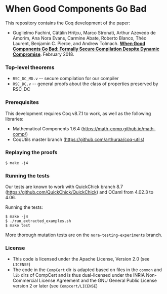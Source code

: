 # When Good Components Go Bad #

This repository contains the Coq development of the paper:
- Guglielmo Fachini, Cătălin Hriţcu, Marco Stronati, Arthur Azevedo de Amorim, Ana Nora Evans, Carmine Abate, Roberto Blanco, Théo Laurent, Benjamin C. Pierce, and Andrew Tolmach. **[When Good Components Go Bad: Formally Secure Compilation Despite Dynamic Compromise](https://arxiv.org/abs/1802.00588)**. February 2018.

### Top-level theorems ###
- `RSC_DC_MD.v` -- secure compilation for our compiler
- `RSC_DC.v` -- general proofs about the class of properties preserved by RSC_DC

### Prerequisites ###

This development requires Coq v8.7.1 to work, as well as the following libraries:
- Mathematical Components 1.6.4 (https://math-comp.github.io/math-comp/)
- CoqUtils master branch (https://github.com/arthuraa/coq-utils)

### Replaying the proofs ###

    $ make -j4

### Running the tests ###

Our tests are known to work with QuickChick branch 8.7
(https://github.com/QuickChick/QuickChick) and OCaml from 4.02.3 to 4.06.

Running the tests:

    $ make -j4
    $ ./run_extracted_examples.sh
    $ make test

More thorough mutation tests are on the `nora-testing-experiments` branch.

### License ###
- This code is licensed under the Apache License, Version 2.0 (see `LICENSE`)
- The code in the `CompCert` dir is adapted based on files in the `common` and `lib` dirs of CompCert and is thus dual-licensed under the INRIA Non-Commercial License Agreement and the GNU General Public License version 2 or later (see `Compcert/LICENSE`)
